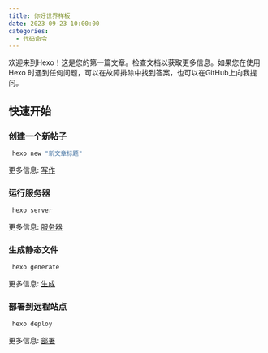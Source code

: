 ```yaml
---
title: 你好世界样板
date: 2023-09-23 10:00:00
categories:
  - 代码命令
---
```

欢迎来到Hexo！这是您的第一篇文章。检查文档以获取更多信息。如果您在使用 Hexo 时遇到任何问题，可以在故障排除中找到答案，也可以在GitHub上向我提问。

## 快速开始

### 创建一个新帖子

``` bash
 hexo new "新文章标题"
```

更多信息: [写作](https://hexo.io/docs/writing.html)

### 运行服务器

``` bash
 hexo server
```

更多信息: [服务器](https://hexo.io/docs/server.html)

### 生成静态文件

``` bash
 hexo generate
```

更多信息: [生成](https://hexo.io/docs/generating.html)

### 部署到远程站点

``` bash
 hexo deploy
```

更多信息: [部署](https://hexo.io/docs/one-command-deployment.html)
